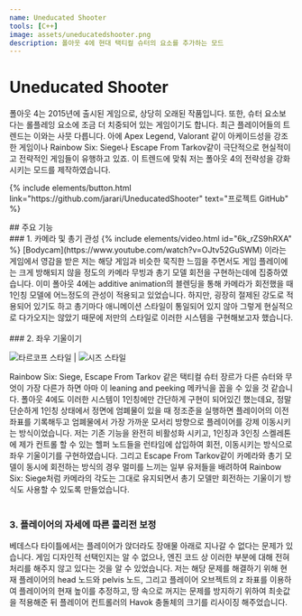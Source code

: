 ```yaml
---
name: Uneducated Shooter
tools: [C++]
image: assets/uneducatedshooter.png
description: 폴아웃 4에 현대 택티컬 슈터의 요소를 추가하는 모드
---
```


# Uneducated Shooter

폴아웃 4는 2015년에 출시된 게임으로, 상당히 오래된 작품입니다. 또한, 슈터 요소보다는 롤플레잉 요소에 조금 더 치중되어 있는 게임이기도 합니다. 최근 플레이어들의 트렌드는 이와는 사뭇 다릅니다. 아에 Apex Legend, Valorant 같이 아케이드성을 강조한 게임이나 Rainbow Six: Siege나 Escape From Tarkov같이 극단적으로 현실적이고 전략적인 게임들이 유행하고 있죠. 이 트렌드에 맞춰 저는 폴아웃 4의 전략성을 강화시키는 모드를 제작하였습니다.<br>

<p class="text-center">
{% include elements/button.html link="https://github.com/jarari/UneducatedShooter" text="프로젝트 GitHub" %}
</p>
## 주요 기능
<br>
### 1. 카메라 및 총기 관성
{% include elements/video.html id="6k_rZS9hRXA" %}
[Bodycam](https://www.youtube.com/watch?v=OJtv52GuSWM) 이라는 게임에서 영감을 받은 저는 해당 게임과 비슷한 묵직한 느낌을 주면서도 게임 플레이에는 크게 방해되지 않을 정도의 카메라 무빙과 총기 모델 회전을 구현하는데에 집중하였습니다. 이미 폴아웃 4에는 additive animation의 블렌딩을 통해 카메라가 회전했을 때 1인칭 모델에 어느정도의 관성이 적용되고 있었습니다. 하지만, 굉장히 절제된 강도로 적용되어 있기도 하고 총기마다 애니메이션 스타일이 통일되어 있지 않아 그렇게 현실적으로 다가오지는 않았기 때문에 저만의 스타일로 이러한 시스템을 구현해보고자 했습니다.<br>
<br>
### 2. 좌우 기울이기

![타르코프 스타일](assets/uneducatedshooter_tarkov.webp "타르코프 스타일") | ![시즈 스타일](assets/uneducatedshooter_r6s.webp "레인보우식스: 시즈 스타일")

Rainbow Six: Siege, Escape From Tarkov 같은 택티컬 슈터 장르가 다른 슈터와 무엇이 가장 다른가 하면 아마 이 leaning and peeking 메카닉을 꼽을 수 있을 것 같습니다. 폴아웃 4에도 이러한 시스템이 1인칭에만 간단하게 구현이 되어있긴 했는데요, 정말 단순하게 1인칭 상태에서 정면에 엄폐물이 있을 때 정조준을 실행하면 플레이어의 이전 좌표를 기록해두고 엄폐물에서 가장 가까운 모서리 방향으로 플레이어를 강제 이동시키는 방식이었습니다. 저는 기존 기능을 완전히 비활성화 시키고, 1인칭과 3인칭 스켈레톤에 제가 컨트롤 할 수 있는 헬퍼 노드들을 런타임에 삽입하여 회전, 이동시키는 방식으로 좌우 기울이기를 구현하였습니다. 그리고 Escape From Tarkov같이 카메라와 총기 모델이 동시에 회전하는 방식의 경우 멀미를 느끼는 일부 유저들을 배려하여 Rainbow Six: Siege처럼 카메라의 각도는 그대로 유지되면서 총기 모델만 회전하는 기울이기 방식도 사용할 수 있도록 만들었습니다.<br>
<br>
### 3. 플레이어의 자세에 따른 콜리전 보정

베데스다 타이틀에서는 플레이어가 앉더라도 장애물 아래로 지나갈 수 없다는 문제가 있습니다. 게임 디자인적 선택인지는 알 수 없으나, 엔진 코드 상 이러한 부분에 대해 전혀 처리를 해주지 않고 있다는 것을 알 수 있었습니다. 저는 해당 문제를 해결하기 위해 현재 플레이어의 head 노드와 pelvis 노드, 그리고 플레이어 오브젝트의 z 좌표를 이용하여 플레이어의 현재 높이를 추정하고, 땅 속으로 꺼지는 문제를 방지하기 위하여 최솟값을 적용해준 뒤 플레이어 컨트롤러의 Havok 충돌체의 크기를 리사이징 해주었습니다.